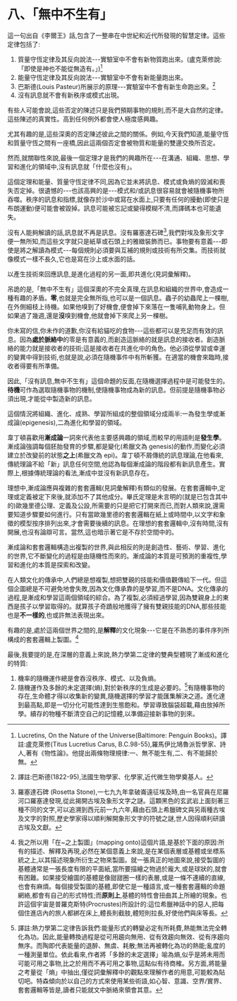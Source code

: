 # 八、「無中不生有」
這一句出自《李爾王》話,包含了一整串在中世紀和近代所發現的智慧定律。這些定律包括了:
1. 質量守恆定律及其反向說法---實驗室中不會有新物質跑出來。(盧克萊修說:「即使是神也不能從無造有。」)[^9]
2. 能量守恆定律及其反向說法---實驗室中不會有新能量跑出來。
3. 巴斯德(Louis Pasteur)所展示的原理---實驗室中不會有新生命跑出來。[^10]
4. 沒有訊息就不會有新秩序或模式出現。

有些人可能會說,這些否定的陳述只是我們預期事物的規則,而不是大自然的定律。這些陳述的真實性。高到任何例外都會使人極度感興趣。

尤其有趣的是,這些深奧的否定陳述彼此之間的關係。例如,今天我們知道,能量守恆和質量守恆之間有一座橋,因此這兩個否定會被物質和能量的雙邊交換所否定。

然而,就關聯性來說,最後一個定理才是我們的興趣所在---在溝通、組織、思想、學習和進化的領域中,沒有訊息就「什麼也沒有」。

這個定理和能量、質量守恆定律不同,因為它並未將訊息、模式或負熵的毀滅和喪失否定掉。很遺憾的---也該高興的是---模式和/或訊息很容易就會被隨機事物所吞噬。秩序的訊息和指標,就像存於沙中或寫在水面上,只要有任何的擾動(即使只是布朗運動)便可能會被毀掉。訊息可能被忘記或變得模糊不清,而譯碼本也可能遺失。

沒有人能夠解讀的話,訊息就不再是訊息。沒有羅塞達石碑[^11],我們對埃及象形文字便一無所知,而這些文字就只是紙草或石頭上的雅緻裝飾而已。事物要有意義---即使是將之解讀為模式---每個規則必須要與互補的規則或技術有所交集。而技術就像模式一樣不長久,它也是寫在沙上或水面的話。 

以產生技術來回應訊息,是進化過程的另一面,即共進化(見詞彙解釋)。

吊詭的是,「無中不生有」這個深奧的不完全真理,在訊息和組織的世界中,會造成一種有趣的矛盾。**零**,也就是完全無所指,也可以是一個訊息。蟲子的幼蟲爬上一棵樹,在外側細枝上待機。如果他嗅到了好機會,便會掉下來落在一隻哺乳動物身上。但如果過了幾週,還是**沒**嗅到機會,他就會掉下來爬上另一棵樹。

你未寫的信,你未作的道歉,你沒有給貓吃的食物---這些都可以是充足而有效的訊息。因為**處於脈絡中**的零是有意義的,而創造這脈絡的就是訊息的接收者。創造脈絡的能力就是接收者的技術;這是接收者在共進化中的角色。他必須從學習或幸運的變異中得到技術,也就是說,必須在隨機事件中有所斬獲。在適當的機會來臨時,接收者得要有所準備。

因此,「沒有訊息,無中不生有」這個命題的反面,在隨機選擇過程中是可能發生的。**待機**可作為選取隨機事物的機制,使隨機事物成為新的訊息。但前提是隨機事物必須出現,才能從中製造新的訊息。

這個情況將組織、進化、成熟、學習所組成的整個領域分成兩半:一為發生學或漸成論(epigenesis),二為進化和學習的領域。 

韋丁頓喜歡用**漸成論**一詞來代表他主要感興趣的領域,而較早的用語則是**發生學**。漸成論強調每個胚胎發育的步驟,都是變化(希臘文為 genesis)的動作,而變化必須建立於改變前的狀態**之上**(希臘文為 epi)。韋丁頓不屑傳統的訊息理論,在他看來,傳統理論不給「新」訊息任何空間,他認為每個漸成論的階段都有新訊息產生。實際上,根據傳統理論的看法,漸成中並沒有新訊息存在。

理想中,漸成論應與複雜的套套邏輯(見詞彙解釋)有類似的發展。在套套邏輯中,定理或定義被定下來後,就添加不了其他成分。畢氏定理是未言明的(就是已包含其中的)歐幾里德公理、定義及公設,所需要的只是把它打開來而已,而對人類來說,還需要知道步驟要如何進行。只有當歐幾里德的套套邏輯在紙上或時間中,以文字和象徵的模型按序排列出來,才會需要後續的訊息。在理想的套套邏輯中,沒有時間,沒有開展,也沒有論辯可言。當然,這也暗示著它是不存於空間中的。

漸成論和套套邏輯構造出複製的世界,與此相反的則是創造性、藝術、學習、進化的世界,它不斷變化的過程是由隨機性而來的。漸成論的本質是可預測的重複性,學習和進化的本質是探索和改變。

在人類文化的傳承中,人們總是想複製,想把雙親的技能和價值觀傳給下一代。但這個企圖總是不可避免地會失敗,因為文化傳承靠的是學習,而不是DNA。文化傳承的過程,是漸成和學習這兩個領域的綜合。為了複製,必須經過學習,因為雙親身上的東西是孩子以學習取得的。就算孩子奇蹟般地獲得了擁有雙親技能的DNA,那些技能也是**不一樣的**,也或許無法表現出來。

有趣的是,處於這兩個世界之間的,是**解釋**的文化現象---它是在不熟悉的事件序列所構成的套套邏輯上製圖。[^12]

最後,我要提的是,在深層的意義上來說,熱力學第二定律的雙典型體現了漸成和進化的特質:
1. 機率的隨機運作總是會吞沒秩序、模式、以及負熵。
2. 隨機運作及多餘的未定選擇(熵),對於新秩序的生成是必要的。[^13]有隨機事物的存在,生命體才得以收集新的變異,隨機選擇的學習才能匯集解決之道。進化達到最高點,即是一切分化可能性達到生態飽和。學習導致腦袋超載,藉由放掉所學。續存的物種不斷清空自己的記憶體,以準備迎接新事物的到來。



[^9]: Lucretins, On the Nature of the Universe(Baltimore: Penguin Books)。譯註:盧克萊修(Titus Lucretius Carus, B.C.98-55),羅馬伊比鳩魯派哲學家、詩人,著有《物性論》。他提出兩條物理規律:一、無不能生有,二、有不能歸於無。
[^10]: 譯註:巴斯德(1822-95),法國生物學家、化學家,近代微生物學奠基人。
[^11]: 羅塞達石碑 (Rosetta Stone),一七九九年拿破崙遠征埃及時,由一名官員在尼羅河口羅塞達發現,從此揭開古埃及象形文字之謎。這顆黑色的玄武岩上面刻著三種不同的文字,可以追溯到西元前一九六年,藉由石頭上希臘碑文與另兩種古埃及文字的對照,歷史學家得以順利解開象形文字的符號之謎,世人因得順利研讀古埃及文獻。
[^12]: 我之所以用「在~之上製圖」(mapping onto)這個片語,是基於下面的原因:所有的描述、解釋及再現,必然在某個意義上來說,是在某個表層或基體或坐標系統之上,以其描述現象所衍生之物來製圖。就一張真正的地圖來說,接受製圖的基體通常是一張長度有限的平面紙,當所要描繪之物過於龐大,或是球狀的,就會有困難。如果接受繪圖的基體是像甜甜圈一樣的表層,或是一條不連續的直線,也會有麻煩。每個接受製圖的基體,即使它是一種語言,或一種套套邏輯的命題網絡,都會有自己的形式特性;而**原則上**,基體的特性會扭曲其上所繪的現象。也許這個宇宙是普羅克斯特(Procrustes)所設計的:這位希臘神話中的惡人,把每個住進店內的旅人都綁在床上,體長則截肢,體短則拉長,好使他們與床等長。
[^13]: 譯註:熱力學第二定律告訴我們:能量形式的轉變必定有所耗費,熱能無法完全轉化為功。因此,能量轉換過程是從可用趨向無用、從有效趨向無效、從有序趨向無序。而陶即代表能量的退醉、無虞、耗散;無法再被轉化為功的熱能;亂度的一種測量單位。依此看來,作者將「多餘的未定選擇」喻為熵,似乎是將未用而可能可用之事物,比之於用而不再可用之事物,這點似有待商榷。另方面,將能量之考量從「熵」中抽出,僅從詞彙解釋中的觀點來理解作者的用意,可能較為貼切吧。特森傾向於以自己的方式來使用某些術語,如心智、意識、空界/實界、套套邏輯等皆是,讀者只能就文中脈絡來領會其意。 

